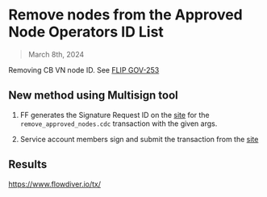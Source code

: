 # Remove nodes from the Approved Node Operators ID List

> March 8th, 2024

Removing CB VN node ID.
See [FLIP GOV-253](https://forum.flow.com/t/flip-gov-253-removing-the-decommissioned-verification-node/5731)


## New method using Multisign tool

1. FF generates the Signature Request ID on the [site](https://flow-multisig-git-service-account-onflow.vercel.app/mainnet?type=serviceAccount&name=remove_approved_nodes.cdc&param=%5B%20%20%20%20%20%7B%20%20%20%20%20%20%20%20%20%22type%22:%20%22Array%22,%20%20%20%20%20%20%20%20%20%22value%22:%20%5B%20%20%20%20%20%20%20%20%20%20%20%20%20%7B%20%20%20%20%20%20%20%20%20%20%20%20%20%20%20%20%20%22type%22:%20%22String%22,%20%20%20%20%20%20%20%20%20%20%20%20%20%20%20%20%20%22value%22:%20%22268572e59ccc469592bb434715ac3c10649d681e6eace6fd11d00d1247ef1fdc%22%20%20%20%20%20%20%20%20%20%20%20%20%20%7D%20%20%20%20%20%20%20%20%20%5D%20%20%20%20%20%7D%20%5D&acct=0xe467b9dd11fa00df&limit=9999) for the `remove_approved_nodes.cdc` transaction with the given args.

2. Service account members sign and submit the transaction from the [site](https://flow-multisig-git-service-account-onflow.vercel.app/mainnet)


## Results

https://www.flowdiver.io/tx/
